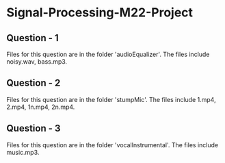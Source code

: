 # Signal-Processing-M22-Project

## Question - 1

Files for this question are in the folder 'audioEqualizer'. The files include noisy.wav, bass.mp3.

## Question - 2

Files for this question are in the folder 'stumpMic'. The files include 1.mp4, 2.mp4, 1n.mp4, 2n.mp4.

## Question - 3

Files for this question are in the folder 'vocalInstrumental'. The files include music.mp3.
